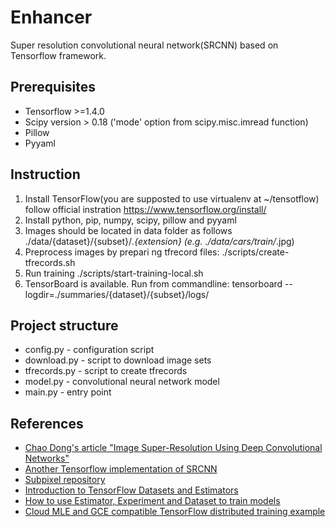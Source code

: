 # Enhancer
Super resolution convolutional neural network(SRCNN) based on Tensorflow framework.

## Prerequisites
 * Tensorflow >=1.4.0
 * Scipy version > 0.18 ('mode' option from scipy.misc.imread function)
 * Pillow
 * Pyyaml

## Instruction
 1. Install TensorFlow(you are supposted to use virtualenv at ~/tensotflow) follow official instration https://www.tensorflow.org/install/
 2. Install python, pip, numpy, scipy, pillow and pyyaml
 3. Images should be located in data folder as follows ./data/{dataset}/{subset}/*.{extension} (e.g. ./data/cars/train/*.jpg)
 4. Preprocess images by prepari ng tfrecord files: ./scripts/create-tfrecords.sh
 5. Run training ./scripts/start-training-local.sh
 6. TensorBoard is available. Run from commandline: tensorboard --logdir=./summaries/{dataset}/{subset}/logs/

## Project structure
 * config.py   - configuration script
 * download.py - script to download image sets
 * tfrecords.py - script to create tfrecords 
 * model.py    - convolutional neural network model
 * main.py     - entry point 
 
## References
 * [Chao Dong's article "Image Super-Resolution Using Deep Convolutional Networks"](http://mmlab.ie.cuhk.edu.hk/projects/SRCNN.html) 
 * [Another Tensorflow implementation of SRCNN](https://github.com/tegg89/SRCNN-Tensorflow) 
 * [Subpixel repository](https://github.com/tetrachrome/subpixel) 
 * [Introduction to TensorFlow Datasets and Estimators](https://developers.googleblog.com/2017/09/introducing-tensorflow-datasets.html)
 * [How to use Estimator, Experiment and Dataset to train models](https://medium.com/onfido-tech/higher-level-apis-in-tensorflow-67bfb602e6c0)
 * [Cloud MLE and GCE compatible TensorFlow distributed training example](https://github.com/GoogleCloudPlatform/cloudml-dist-mnist-example)
